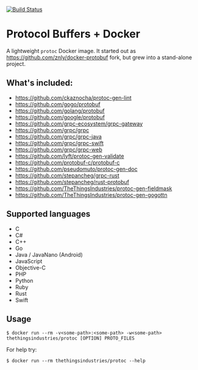 [![Build Status](https://travis-ci.org/TheThingsIndustries/docker-protobuf.svg?branch=master)](https://travis-ci.org/TheThingsIndustries/docker-protobuf)

# Protocol Buffers + Docker
A lightweight `protoc` Docker image.
It started out as https://github.com/znly/docker-protobuf fork, but grew into a stand-alone project.

## What's included:
- https://github.com/ckaznocha/protoc-gen-lint
- https://github.com/gogo/protobuf
- https://github.com/golang/protobuf
- https://github.com/google/protobuf
- https://github.com/grpc-ecosystem/grpc-gateway
- https://github.com/grpc/grpc
- https://github.com/grpc/grpc-java
- https://github.com/grpc/grpc-swift
- https://github.com/grpc/grpc-web
- https://github.com/lyft/protoc-gen-validate
- https://github.com/protobuf-c/protobuf-c
- https://github.com/pseudomuto/protoc-gen-doc
- https://github.com/stepancheg/grpc-rust
- https://github.com/stepancheg/rust-protobuf
- https://github.com/TheThingsIndustries/protoc-gen-fieldmask
- https://github.com/TheThingsIndustries/protoc-gen-gogottn

## Supported languages
- C
- C#
- C++
- Go
- Java / JavaNano (Android)
- JavaScript
- Objective-C
- PHP
- Python
- Ruby
- Rust
- Swift

## Usage
```
$ docker run --rm -v<some-path>:<some-path> -w<some-path> thethingsindustries/protoc [OPTION] PROTO_FILES
```

For help try:
```
$ docker run --rm thethingsindustries/protoc --help
```
